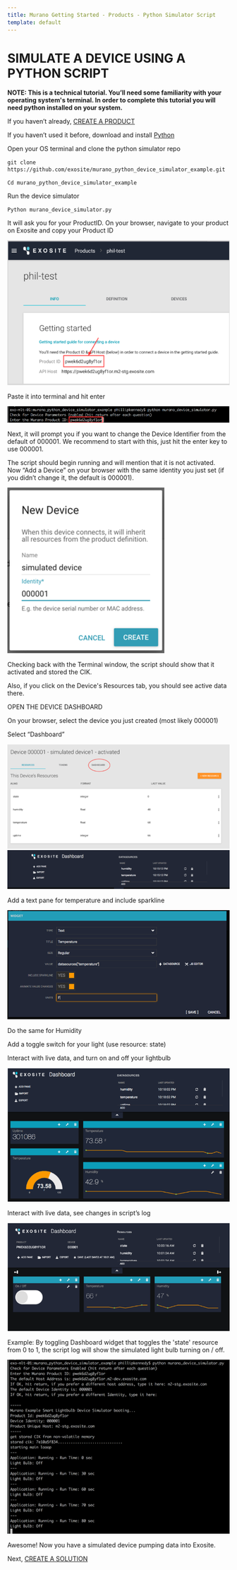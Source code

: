 ```yaml
---
title: Murano Getting Started - Products - Python Simulator Script
template: default
---
```


# SIMULATE A DEVICE USING A PYTHON SCRIPT

**NOTE: This is a technical tutorial. You’ll need some familiarity with your operating system's terminal. In order to complete this tutorial you will need python installed on your system.**

If you haven’t already, [CREATE A PRODUCT](http://beta-docs.exosite.com/murano/get-started/)

If you haven’t used it before, download and install [Python](https://www.python.org/) 

Open your OS terminal and clone the python simulator repo
```
git clone https://github.com/exosite/murano_python_device_simulator_example.git
```

```
Cd murano_python_device_simulator_example
```

Run the device simulator
```
Python murano_device_simulator.py
```

It will ask you for your ProductID. On your browser, navigate to your product on Exosite and copy your Product ID

![find product id](assets/find_product_id.png)

Paste it into terminal and hit enter

![terminal paste](assets/terminal_paste.png)

Next, it will prompt you if you want to change the Device Identifier from the default of 000001. We recommend to start with this, just hit the enter key to use 000001.

The script should begin running and will mention that it is not activated. Now “Add a Device” on your browser with the same identity you just set (if you didn’t change it, the default is 000001).

![new device](assets/new_device.png)

Checking back with the Terminal window, the script should show that it activated and stored the CIK.

Also, if you click on the Device's Resources tab, you should see active data there.

OPEN THE DEVICE DASHBOARD

On your browser, select the device you just created (most likely 000001)

Select “Dashboard”

![Click Dashboard](assets/click_dashboard.png)
![dashboard empty](assets/dashboard_empty.png)

Add a text pane for temperature and include sparkline

 ![dashboard add widget](assets/dashboard_add_widget.png)

Do the same for Humidity

Add a toggle switch for your light (use resource: state)

Interact with live data, and turn on and off your lightbulb 

![dashboard live data](assets/live_data_dashboard.png)

Interact with live data, see changes in script’s log

![live data toggle](assets/live_data_toggle.png)

Example: By toggling Dashboard widget that toggles the 'state' resource from 0 to 1, the script log will show the simulated light bulb turning on / off.

![script log](assets/script_log.png)

Awesome! Now you have a simulated device pumping data into Exosite.

Next, [CREATE A SOLUTION](http://beta-docs.exosite.com/murano/get-started/solutions/exampleapp/)



